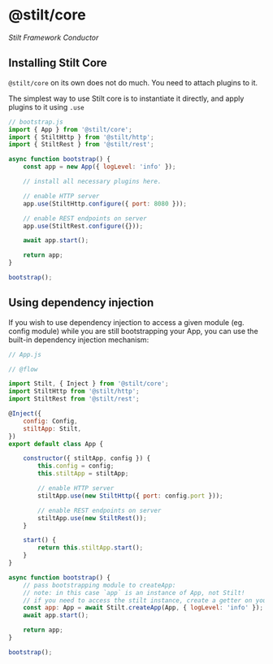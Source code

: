 # @stilt/core

*Stilt Framework Conductor*

## Installing Stilt Core

`@stilt/core` on its own does not do much. You need to attach plugins to it.

The simplest way to use Stilt core is to instantiate it directly, and apply plugins to it using `.use`

```javascript
// bootstrap.js
import { App } from '@stilt/core';
import { StiltHttp } from '@stilt/http';
import { StiltRest } from '@stilt/rest';

async function bootstrap() {
    const app = new App({ logLevel: 'info' });

    // install all necessary plugins here.

    // enable HTTP server
    app.use(StiltHttp.configure({ port: 8080 }));

    // enable REST endpoints on server
    app.use(StiltRest.configure({}));

    await app.start();

    return app;
}

bootstrap();
```

## Using dependency injection

If you wish to use dependency injection to access a given module (eg. config module) while you are still bootstrapping your App,
you can use the built-in dependency injection mechanism:

```javascript
// App.js

// @flow

import Stilt, { Inject } from '@stilt/core';
import StiltHttp from '@stilt/http';
import StiltRest from '@stilt/rest';

@Inject({
    config: Config,
    stiltApp: Stilt,
})
export default class App {

    constructor({ stiltApp, config }) {
        this.config = config;
        this.stiltApp = stiltApp;

        // enable HTTP server
        stiltApp.use(new StiltHttp({ port: config.port }));

        // enable REST endpoints on server
        stiltApp.use(new StiltRest());
    }

    start() {
        return this.stiltApp.start();
    }
}

async function bootstrap() {
    // pass bootstrapping module to createApp:
    // note: in this case `app` is an instance of App, not Stilt!
    // if you need to access the stilt instance, create a getter on your App class.
    const app: App = await Stilt.createApp(App, { logLevel: 'info' });
    await app.start();

    return app;
}

bootstrap();
```
